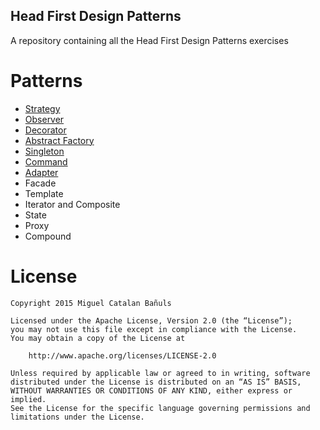## Head First Design Patterns
A repository containing all the Head First Design Patterns exercises

# Patterns
- [Strategy](https://github.com/MiguelCatalan/head-first-design-patterns/tree/master/src/test/java/info/miguelcatalan/headfirst/designpatterns/strategy/ducks)
- [Observer](https://github.com/MiguelCatalan/head-first-design-patterns/tree/master/src/test/java/info/miguelcatalan/headfirst/designpatterns/observer)
- [Decorator](https://github.com/MiguelCatalan/head-first-design-patterns/tree/master/src/test/java/info/miguelcatalan/headfirst/designpatterns/decorator)
- [Abstract Factory](https://github.com/MiguelCatalan/head-first-design-patterns/tree/master/src/test/java/info/miguelcatalan/headfirst/designpatterns/abstractfactory)
- [Singleton](https://github.com/MiguelCatalan/head-first-design-patterns/tree/master/src/test/java/info/miguelcatalan/headfirst/designpatterns/singleton)
- [Command](https://github.com/MiguelCatalan/head-first-design-patterns/tree/master/src/test/java/info/miguelcatalan/headfirst/designpatterns/command)
- [Adapter](https://github.com/MiguelCatalan/head-first-design-patterns/tree/master/src/test/java/info/miguelcatalan/headfirst/designpatterns/adapter)
- Facade
- Template
- Iterator and Composite
- State
- Proxy
- Compound

# License
	Copyright 2015 Miguel Catalan Bañuls

	Licensed under the Apache License, Version 2.0 (the “License”);
	you may not use this file except in compliance with the License.
	You may obtain a copy of the License at

		http://www.apache.org/licenses/LICENSE-2.0

	Unless required by applicable law or agreed to in writing, software
	distributed under the License is distributed on an “AS IS” BASIS,
	WITHOUT WARRANTIES OR CONDITIONS OF ANY KIND, either express or implied.
	See the License for the specific language governing permissions and
	limitations under the License.